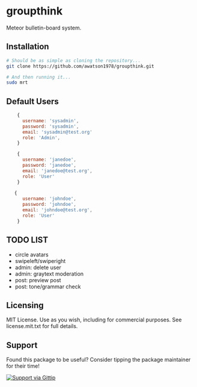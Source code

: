 groupthink
==========

Meteor bulletin-board system.


Installation
------------------------


````sh
# Should be as simple as cloning the repository...  
git clone https://github.com/awatson1978/groupthink.git

# And then running it...
sudo mrt
````

Default Users
------------------------

````js
    {
      username: 'sysadmin',
      password: 'sysadmin',
      email: 'sysadmin@test.org'
      role: 'Admin',
    }

    {
      username: 'janedoe',
      password: 'janedoe',
      email: 'janedoe@test.org',
      role: 'User'
    }
      
   {
      username: 'johndoe',
      password: 'johndoe',
      email: 'johndoe@test.org',
      role: 'User'
    }
````


TODO LIST
------------------------
- circle avatars
- swipeleft/swiperight
- admin: delete user
- admin: graytext moderation
- post: preview post
- post: tone/grammar check



Licensing
------------------------


MIT License. Use as you wish, including for commercial purposes.
See license.mit.txt for full details.

Support
------------------------


Found this package to be useful?  Consider tipping the package maintainer for their time!  

[![Support via Gittip](https://raw.github.com/gittip/www.gittip.com/master/www/assets/gittip.png)](https://www.gittip.com/awatson1978/)  
